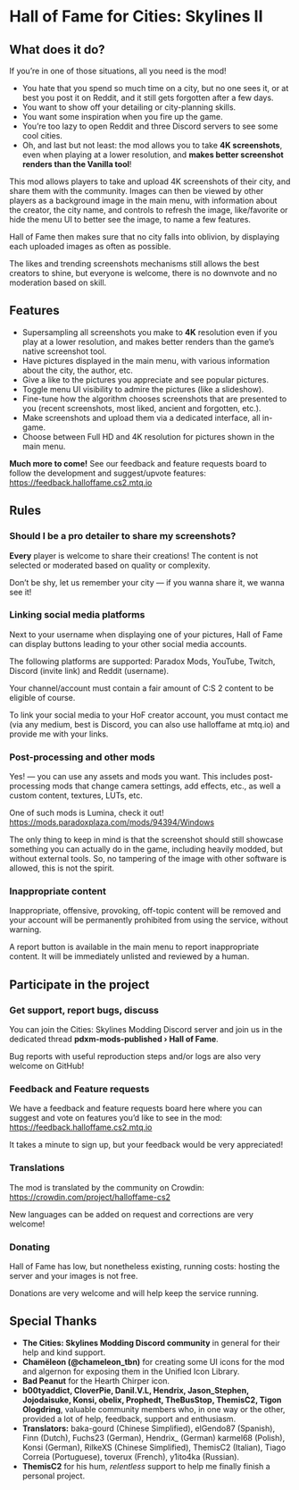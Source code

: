 ﻿# Hall of Fame for Cities: Skylines II

## What does it do?

If you’re in one of those situations, all you need is the mod!

- You hate that you spend so much time on a city, but no one sees it, or at best
  you post it on Reddit, and it still gets forgotten after a few days.
- You want to show off your detailing or city-planning skills.
- You want some inspiration when you fire up the game.
- You’re too lazy to open Reddit and three Discord servers to see some cool
  cities.
- Oh, and last but not least: the mod allows you to take **4K screenshots**,
  even when playing at a lower resolution, and **makes better screenshot
  renders than the Vanilla tool**!

This mod allows players to take and upload 4K screenshots of their city, and
share them with the community. Images can then be viewed by other players as a
background image in the main menu, with information about the creator, the city
name, and controls to refresh the image, like/favorite or hide the menu UI to
better see the image, to name a few features.

Hall of Fame then makes sure that no city falls into oblivion, by displaying
each uploaded images as often as possible.

The likes and trending screenshots mechanisms still allows the best creators to
shine, but everyone is welcome, there is no downvote and no moderation based on
skill.

## Features

- Supersampling all screenshots you make to **4K** resolution even if you play
  at a lower resolution, and makes better renders than the game’s native
  screenshot tool.
- Have pictures displayed in the main menu, with various information about the
  city, the author, etc.
- Give a like to the pictures you appreciate and see popular pictures.
- Toggle menu UI visibility to admire the pictures (like a slideshow).
- Fine-tune how the algorithm chooses screenshots that are presented to you
  (recent screenshots, most liked, ancient and forgotten, etc.).
- Make screenshots and upload them via a dedicated interface, all in-game.
- Choose between Full HD and 4K resolution for pictures shown in the main menu.

**Much more to come!** See our feedback and feature requests board to follow the
development and suggest/upvote features:
https://feedback.halloffame.cs2.mtq.io

## Rules

### Should I be a pro detailer to share my screenshots?

**Every** player is welcome to share their creations!
The content is not selected or moderated based on quality or complexity.

Don’t be shy, let us remember your city — if you wanna share it, we wanna see
it!

### Linking social media platforms

Next to your username when displaying one of your pictures, Hall of Fame can
display buttons leading to your other social media accounts.

The following platforms are supported: Paradox Mods, YouTube, Twitch, Discord
(invite link) and Reddit (username).

Your channel/account must contain a fair amount of C:S 2 content to be eligible
of course.

To link your social media to your HoF creator account, you must contact me (via
any medium, best is Discord, you can also use halloffame at mtq.io) and provide
me with your links.

### Post-processing and other mods

Yes! — you can use any assets and mods you want. This includes post-processing
mods that change camera settings, add effects, etc., as well a custom content,
textures, LUTs, etc.

One of such mods is Lumina, check it out!
https://mods.paradoxplaza.com/mods/94394/Windows

The only thing to keep in mind is that the screenshot should still showcase
something you can actually do in the game, including heavily modded, but without
external tools.
So, no tampering of the image with other software is allowed, this is not the
spirit.

### Inappropriate content

Inappropriate, offensive, provoking, off-topic content will be removed and your
account will be permanently prohibited from using the service, without warning.

A report button is available in the main menu to report inappropriate content.
It will be immediately unlisted and reviewed by a human.

## Participate in the project

### Get support, report bugs, discuss

You can join the Cities: Skylines Modding Discord server and join us in the
dedicated thread **pdxm-mods-published › Hall of Fame**.

Bug reports with useful reproduction steps and/or logs are also very welcome on
GitHub!

### Feedback and Feature requests

We have a feedback and feature requests board here where you can suggest and
vote on features you’d like to see in the mod:
https://feedback.halloffame.cs2.mtq.io

It takes a minute to sign up, but your feedback would be very appreciated!

### Translations

The mod is translated by the community on Crowdin:
https://crowdin.com/project/halloffame-cs2

New languages can be added on request and corrections are very welcome!

### Donating

Hall of Fame has low, but nonetheless existing, running costs: hosting the
server and your images is not free.

Donations are very welcome and will help keep the service running.

## Special Thanks

- **The Cities: Skylines Modding Discord community** in general for their help
  and kind support.
- **Chamëleon (@chameleon_tbn)** for creating some UI icons for the mod and
  algernon for exposing them in the Unified Icon Library.
- **Bad Peanut** for the Hearth Chirper icon.
- **b00tyaddict, CloverPie, Danil.V.L, Hendrix, Jason_Stephen, Jojodaisuke,
  Konsi, obelix, Prophedt, TheBusStop, ThemisC2, Tigon Ologdring**, valuable
  community members who, in one way or the other, provided a lot of help,
  feedback, support and enthusiasm.
- **Translators:**
  baka-gourd (Chinese Simplified),
  elGendo87 (Spanish),
  Finn (Dutch),
  Fuchs23 (German),
  Hendrix_ (German)
  karmel68 (Polish),
  Konsi (German),
  RilkeXS (Chinese Simplified),
  ThemisC2 (Italian),
  Tiago Correia (Portuguese),
  toverux (French),
  y1ito4ka (Russian).
- **ThemisC2** for his hum, *relentless* support to help me finally finish a
  personal project.
